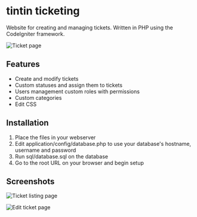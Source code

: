 # tintin ticketing
Website for creating and managing tickets. Written in PHP using the CodeIgniter framework.

![Ticket page](https://3.bp.blogspot.com/-LDU2lXbcS4Y/WWJcMWDaUmI/AAAAAAAABqc/_JidpnIEtuAlpTUbaeYJwkAd6InQQOewQCLcBGAs/s1600/ss%2B%25282017-07-09%2Bat%2B11.18.57%2529.png)

## Features

* Create and modify tickets
* Custom statuses and assign them to tickets
* Users management custom roles with permissions
* Custom categories
* Edit CSS

## Installation
1. Place the files in your webserver
2. Edit application/config/database.php to use your database's hostname, username and password
3. Run sql/database.sql on the database
4. Go to the root URL on your browser and begin setup

## Screenshots

![Ticket listing page](https://1.bp.blogspot.com/-lQxX_vItfSI/WWJcMUyoPzI/AAAAAAAABqY/AEHgJ1opcfM5mrnlcGssHFaDY3BlH-LcQCLcBGAs/s1600/ss%2B%25282017-07-09%2Bat%2B11.18.21%2529.png)

![Edit ticket page](https://1.bp.blogspot.com/-k3N_1kteYxk/WWJcMakk89I/AAAAAAAABqg/ACKvjw0nbZMa2HZkT-CH69U6K6wJgP11QCLcBGAs/s1600/ss%2B%25282017-07-09%2Bat%2B11.19.24%2529.png)
